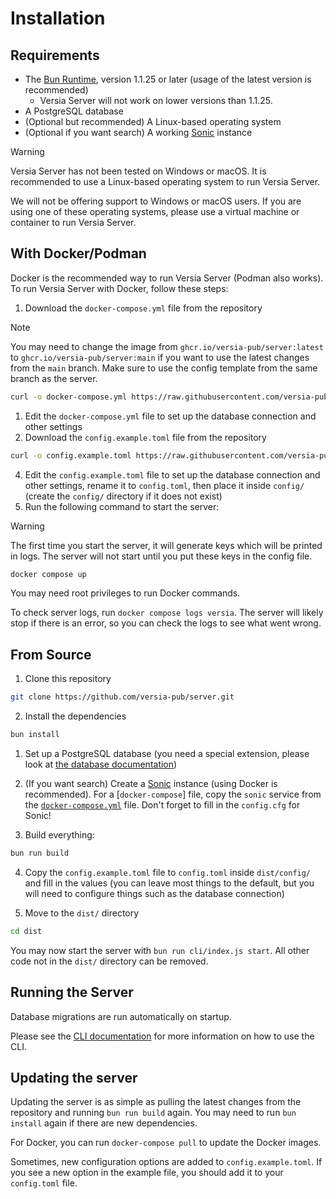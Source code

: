 # Installation

## Requirements

- The [Bun Runtime](https://bun.sh), version 1.1.25 or later (usage of the latest version is recommended)
  - Versia Server will not work on lower versions than 1.1.25.
- A PostgreSQL database
- (Optional but recommended) A Linux-based operating system
- (Optional if you want search) A working [Sonic](https://github.com/valeriansaliou/sonic) instance

> [!WARNING]
> Versia Server has not been tested on Windows or macOS. It is recommended to use a Linux-based operating system to run Versia Server.
> 
> We will not be offering support to Windows or macOS users. If you are using one of these operating systems, please use a virtual machine or container to run Versia Server.

## With Docker/Podman

Docker is the recommended way to run Versia Server (Podman also works). To run Versia Server with Docker, follow these steps:

1. Download the `docker-compose.yml` file from the repository

> [!NOTE]
> You may need to change the image from `ghcr.io/versia-pub/server:latest` to `ghcr.io/versia-pub/server:main` if you want to use the latest changes from the `main` branch. Make sure to use the config template from the same branch as the server.

```bash
curl -o docker-compose.yml https://raw.githubusercontent.com/versia-pub/server/v0.7.0/docker-compose.yml
```
1. Edit the `docker-compose.yml` file to set up the database connection and other settings
2. Download the `config.example.toml` file from the repository

```bash
curl -o config.example.toml https://raw.githubusercontent.com/versia-pub/server/v0.7.0/config/config.example.toml
```
4. Edit the `config.example.toml` file to set up the database connection and other settings, rename it to `config.toml`, then place it inside `config/` (create the `config/` directory if it does not exist)
5. Run the following command to start the server:

> [!WARNING]
> The first time you start the server, it will generate keys which will be printed in logs. The server will not start until you put these keys in the config file.

```bash
docker compose up
```

You may need root privileges to run Docker commands.

To check server logs, run `docker compose logs versia`. The server will likely stop if there is an error, so you can check the logs to see what went wrong.

## From Source

1. Clone this repository

```bash
git clone https://github.com/versia-pub/server.git
```

2. Install the dependencies

```bash
bun install
```

1. Set up a PostgreSQL database (you need a special extension, please look at [the database documentation](./database.md))

2. (If you want search)
Create a [Sonic](https://github.com/valeriansaliou/sonic) instance (using Docker is recommended). For a [`docker-compose`] file, copy the `sonic` service from the [`docker-compose.yml`](https://github.com/versia-pub/server/blob/v0.7.0/docker-compose.yml) file. Don't forget to fill in the `config.cfg` for Sonic!

1. Build everything:

```bash
bun run build
```

4. Copy the `config.example.toml` file to `config.toml` inside `dist/config/` and fill in the values (you can leave most things to the default, but you will need to configure things such as the database connection)

5. Move to the `dist/` directory

```bash
cd dist
```

You may now start the server with `bun run cli/index.js start`. All other code not in the `dist/` directory can be removed.

## Running the Server

Database migrations are run automatically on startup.

Please see the [CLI documentation](../cli/index.md) for more information on how to use the CLI.

## Updating the server

Updating the server is as simple as pulling the latest changes from the repository and running `bun run build` again. You may need to run `bun install` again if there are new dependencies.

For Docker, you can run `docker-compose pull` to update the Docker images.

Sometimes, new configuration options are added to `config.example.toml`. If you see a new option in the example file, you should add it to your `config.toml` file.
